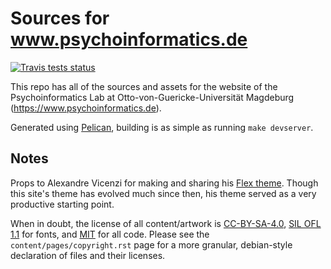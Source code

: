 # Sources for www.psychoinformatics.de #

[![Travis tests status](https://secure.travis-ci.org/psychoinformatics-de/psychoinformatics-www.png?branch=master)](https://travis-ci.org/psychoinformatics-de/psychoinformatics-www)

This repo has all of the sources and assets for the website of the
Psychoinformatics Lab at Otto-von-Guericke-Universität Magdeburg
(https://www.psychoinformatics.de).

Generated using [Pelican](https://blog.getpelican.com/), building is as simple as
running ``make devserver``.

## Notes ##
Props to Alexandre Vicenzi for making and sharing his [Flex
theme](https://github.com/alexandrevicenzi/Flex/). Though this site's theme has
evolved much since then, his theme served as a very productive starting point.

When in doubt, the license of all content/artwork is
[CC-BY-SA-4.0](https://creativecommons.org/licenses/by-sa/4.0/legalcode), [SIL
OFL 1.1](https://scripts.sil.org/cms/scripts/page.php?item_id=OFL_web) for fonts,
and [MIT](https://opensource.org/licenses/MIT) for all code. Please see the
`content/pages/copyright.rst` page for a more granular, debian-style declaration
of files and their licenses.
